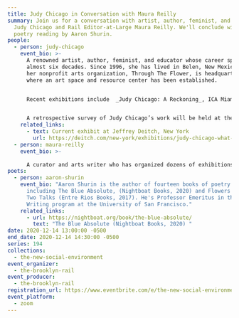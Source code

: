 ```yaml
---
title: Judy Chicago in Conversation with Maura Reilly
summary: Join us for a conversation with artist, author, feminist, and educator
  Judy Chicago and Rail Editor-at-Large Maura Reilly. We'll conclude with a
  poetry reading by Aaron Shurin.
people:
  - person: judy-chicago
    event_bio: >-
      A renowned artist, author, feminist, and educator whose career spans
      almost six decades. Since 1996, she has lived in Belen, New Mexico, where
      her nonprofit arts organization, Through The Flower, is headquartered and
      where an art space and resource center has been established. 


      Recent exhibitions include  _Judy Chicago: A Reckoning_, ICA Miami, Miami, FL (2018-2019);  _Roots of The Dinner Party: History in the Making_, Brooklyn Museum, Brooklyn, NY (2018); and  _Inside the Dinner Party Studio_, National Museum of Women in the Arts, Washington, D.C. (2017-2018). In the fall of 2019,  _Judy Chicago: Los Angeles_  was presented at Jeffrey Deitch’s Los Angeles Gallery, and an exhibition of her Dior Banners (from the January 2020 Couture show in Paris) are presently on display at Jeffrey Deitch, New York, along with the artist's studies and a special exhibition of her Lady Dior purses. In July 2021, Thames & Hudson will publish  _The Flowering: The Autobiography of Judy Chicago_  with an introduction by Gloria Steinem. 


      A retrospective survey of Judy Chicago’s work will be held at the De Young Museum in San Francisco in August 2021 which will be accompanied by an extensive exhibition catalogue. Recently, her fireworks archive has been acquired by the Nevada Museum of Art, home to a large Land art archive, and a year-long exhibition will open there in October 2021. Her print archive was acquired this year by the Jordan Schnitzer Foundation, which will organize a touring exhibition and publish a catalogue raisonné of her prints with an interview by Hans Ulrich Obrist.
    related_links:
      - text: Current exhibit at Jeffrey Deitch, New York
        url: https://deitch.com/new-york/exhibitions/judy-chicago-what-if-women-ruled-the-world
  - person: maura-reilly
    event_bio: >-
      
      A curator and arts writer who has organized dozens of exhibitions internationally with a specific focus on marginalized artists. She has written extensively on global contemporary art and curatorial practice, including, most recently _Curatorial Activism: Towards an Ethics of Curating_ (Thames & Hudson, 2018), which was named a “Top 10 Best Art Book of 2018” by the _New York Times_. Her next book, _The Ethical Museum_ is forthcoming from Thames & Hudson in 2022, followed by a textbook on _Feminist Art_, also with Thames & Hudson. Reilly is the Founding Curator of the Elizabeth A. Sackler Center for Feminist Art at the Brooklyn Museum, where she developed and launched the first exhibition and public programming space in the USA devoted entirely to feminist art. While there, she organized several landmark exhibitions, including the permanent installation of Judy Chicago’s _The Dinner Party_, the blockbuster _Global Feminisms_ (co-curated with Linda Nochlin), _Ghada Amer: Love Had No End_, _Burning Down the House_, among others. She is a founding member of two initiatives dedicated to fighting discrimination against women in the art world – The Feminist Art Project (TFAP) and Feminist Curators United (FcU). She received her M.A. and PhD in art history from the Institute of Fine Arts, New York University, and is an Editor-at-Large for the Brooklyn Rail. Dr. Reilly is an Associate Professor of Art History and Museum Studies at Arizona State University.
poets:
  - person: aaron-shurin
    event_bio: "Aaron Shurin is the author of fourteen books of poetry and prose,
      including The Blue Absolute, (Nightboat Books, 2020) and Flowers & Skies:
      Two Talks (Entre Rios Books, 2017). He's Professor Emeritus in the MFA
      Writing program at the University of San Francisco."
    related_links:
      - url: https://nightboat.org/book/the-blue-absolute/
        text: "The Blue Absolute (Nightboat Books, 2020) "
date: 2020-12-14 13:00:00 -0500
end_date: 2020-12-14 14:30:00 -0500
series: 194
collections:
  - the-new-social-environment
event_organizer:
  - the-brooklyn-rail
event_producer:
  - the-brooklyn-rail
registration_url: https://www.eventbrite.com/e/the-new-social-environment-194-judy-chicago-tickets-131966482301
event_platform:
  - zoom
---
```

